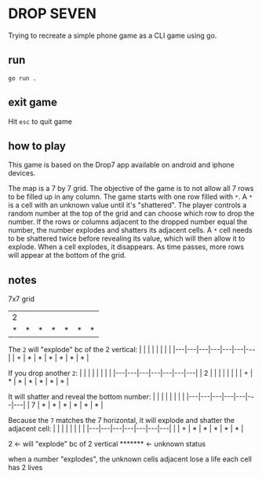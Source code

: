 # DROP SEVEN

Trying to recreate a simple phone game as a CLI game using go.

## run
```
go run .
```

## exit game
Hit `esc` to quit game

## how to play
This game is based on the Drop7 app available on android and iphone devices.

The map is a 7 by 7 grid.  The objective of the game is to not allow all 7 rows to be filled up in any column.  The game starts with one row filled with `*`.  A `*` is a cell with an unknown value until it's "shattered".  The player controls a random number at the top of the grid and can choose which row to drop the number.  If the rows or columns adjacent to the dropped number equal the number, the number explodes and shatters its adjacent cells.  A `*` cell needs to be shattered twice before revealing its value, which will then allow it to explode.  When a cell explodes, it disappears.  As time passes, more rows will appear at the bottom of the grid.

## notes
7x7 grid

|   |   |   |   |   |   |   |
|---|---|---|---|---|---|---|
| 2 |   |   |   |   |   |   |
| * | * | * | * | * | * | * |

The `2` will "explode" bc of the 2 vertical:
|   |   |   |   |   |   |   |
|---|---|---|---|---|---|---|
| + | * | * | * | * | * | * |

If you drop another `2`:
|   |   |   |   |   |   |   |
|---|---|---|---|---|---|---|
| 2 |   |   |   |   |   |   |
| + | * | * | * | * | * | * |

It will shatter and reveal the bottom number:
|   |   |   |   |   |   |   |
|---|---|---|---|---|---|---|
| 7 | * | * | * | * | * | * |

Because the `7` matches the 7 horizontal, it will explode and shatter the adjacent cell:
|   |   |   |   |   |   |   |
|---|---|---|---|---|---|---|
|   | + | * | * | * | * | * |

2 <- will "explode" bc of 2 vertical
******* <- unknown status

when a number "explodes", the unknown cells adjacent lose a life
each cell has 2 lives